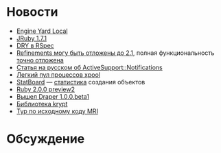 # Новости
* [Engine Yard Local](https://www.engineyard.com/blog/2012/engine-yard-local/?eymktci=70170000000hHEC)
* [JRuby 1.7.1](http://jruby.org/2012/12/03/jruby-1-7-1.html)
* [DRY в RSpec](http://habrahabr.ru/post/160915/)
* [Refinements могу быть отложены до 2.1](https://bugs.ruby-lang.org/issues/4085), полная функциональность [точно отложена](https://bugs.ruby-lang.org/issues/4085#note-175)
* [Статья на русском об ActiveSupport::Notifications](http://habrahabr.ru/post/160701/)
* [Легкий пул процессов xpool](https://github.com/robgleeson/xpool)
* [StatBoard](https://github.com/vigetlabs/stat_board) — [статистика](http://viget.com/extend/simple-app-stats-with-statboard) создания объектов
* [Ruby 2.0.0 preview2](http://blade.nagaokaut.ac.jp/cgi-bin/scat.rb/ruby/ruby-core/50443)
* [Вышел Draper 1.0.0.beta1](http://blog.steveklabnik.com/posts/2012-11-30-draper-1-0-0-beta1-release)
* [Библиотека krypt](http://emboss.github.com/blog/2012/12/02/krypt-the-next-level-of-ruby-cryptography/)
* [Тур по исходному коду MRI](http://www.rubyinside.com/ruby-mri-code-walk-tour-6020.html)

# Обсуждение

